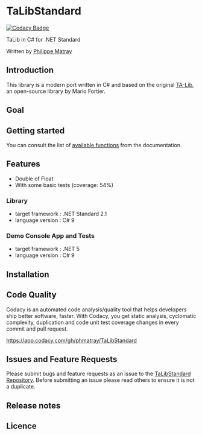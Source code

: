 # TaLibStandard

[![Codacy Badge](https://app.codacy.com/project/badge/Grade/84e2475f22a04bc1bed551f081029e82)](https://www.codacy.com/gh/phmatray/TaLibStandard/dashboard?utm_source=github.com&amp;utm_medium=referral&amp;utm_content=phmatray/TaLibStandard&amp;utm_campaign=Badge_Grade)

TaLib in C# for .NET Standard

Written by [Philippe Matray](https://matray.tech)

## Introduction

This library is a modern port written in C# and based on the original [TA-Lib](https://ta-lib.org), an open-source library by Mario Fortier.

## Goal

## Getting started

You can consult the list of [available functions](./docs/functions.md) from the documentation.

## Features

  * Double of Float
  * With some basic tests (coverage: 54%)

### Library

  * target framework : .NET Standard 2.1
  * language version : C# 9

### Demo Console App and Tests

  * target framework : .NET 5
  * language version : C# 9

## Installation

## Code Quality

Codacy is an automated code analysis/quality tool that helps developers ship better software, faster. With Codacy, you get static analysis, cyclomatic complexity, duplication and code unit test coverage changes in every commit and pull request.

https://app.codacy.com/gh/phmatray/TaLibStandard

## Issues and Feature Requests

Please submit bugs and feature requests as an issue to the [TaLibStandard Repository](https://github.com/phmatray/TaLibStandard/issues).
Before submitting an issue please read others to ensure it is not a duplicate.

## Release notes

## Licence
